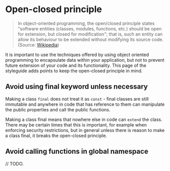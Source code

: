 # Open-closed principle

> In object-oriented programming, the open/closed principle states "software entities (classes, modules, functions, etc.) should be open for extension, but closed for modification"; that is, such an entity can allow its behaviour to be extended without modifying its source code. (Source: [Wikipedia][wiki-open-closed])

It is important to use the techniques offered by using object oriented programming to encapsulate data within your application, but not to prevent future extension of your code and its functionality. This page of the styleguide adds points to keep the open-closed principle in mind.

## Avoid using final keyword unless necessary

Making a class `final` does not treat it as `const` - final classes are still immutable and anywhere in code that has reference to them can manipulate the public properties and call the public functions.

Making a class final means that nowhere else in code can `extend` the class. There may be certain times that this is important, for example when enforcing security restrictions, but in general unless there is reason to make a class final, it breaks the open-closed principle.

## Avoid calling functions in global namespace

// TODO.

[wiki-open-closed]: https://en.wikipedia.org/wiki/Open%E2%80%93closed_principle
